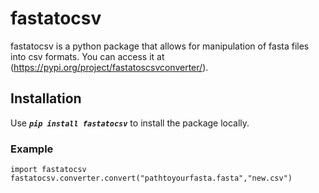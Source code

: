# fastatocsv

fastatocsv is a python package that allows for manipulation of fasta files into csv formats. 
You can access it at (https://pypi.org/project/fastatoscsvconverter/).

## Installation
Use ***```pip install fastatocsv```*** to install the package locally.


### Example
```
import fastatocsv 
fastatocsv.converter.convert("pathtoyourfasta.fasta","new.csv")
```

